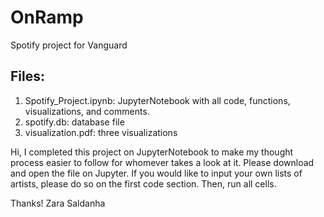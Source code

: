 # OnRamp
Spotify project for Vanguard

## Files:
1. Spotify_Project.ipynb: JupyterNotebook with all code, functions, visualizations, and comments.
2. spotify.db: database file
3. visualization.pdf: three visualizations 

Hi, I completed this project on JupyterNotebook to make my thought process easier to follow for whomever takes a look at it.
Please download and open the file on Jupyter.
If you would like to input your own lists of artists, please do so on the first code section.
Then, run all cells.

Thanks!
Zara Saldanha
